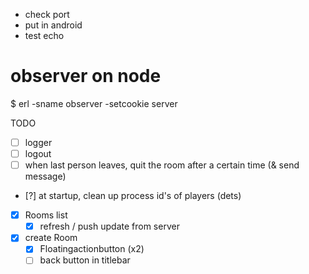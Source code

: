 - check port
- put in android
- test echo

# observer on node
$ erl -sname observer -setcookie server

TODO

- [ ] logger
- [ ] logout
- [ ] when last person leaves, quit the room after a certain time (& send message)
- [?] at startup, clean up process id's of players (dets)
- [x] Rooms list
    - [x] refresh / push update from server
- [x] create Room
    - [x] Floatingactionbutton (x2)
    - [ ] back button in titlebar